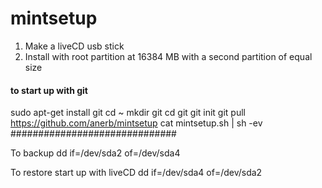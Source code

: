 # mintsetup
1. Make a liveCD usb stick
2. Install with root partition at 16384 MB with a second partition of equal size

#### to start up with git ####
sudo apt-get install git
cd ~
mkdir git
cd git
git init
git pull https://github.com/anerb/mintsetup
cat mintsetup.sh | sh -ev
##############################

To backup
dd if=/dev/sda2 of=/dev/sda4

To restore
start up with liveCD
dd if=/dev/sda4 of=/dev/sda2

